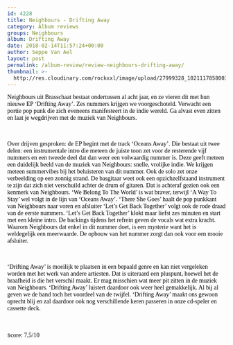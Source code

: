 ```yaml
---
id: 4228
title: Neighbours - Drifting Away
category: Album reviews
groups: Neighbours
album: Drifting Away
date: 2018-02-14T11:57:24+00:00
author: Seppe Van Ael
layout: post
permalink: /album-review/review-neighbours-drifting-away/
thumbnail: >-
  http://res.cloudinary.com/rockxxl/image/upload/27999328_10211178580036560_431402502_o.jpg
---
```

<span style="color: #000000; font-family: Calibri;">Neighbours uit Brasschaat bestaat ondertussen al acht jaar, en ze vieren dit met hun nieuwe EP ‘Drifting Away’. Zes nummers krijgen we voorgeschoteld. Verwacht een portie pop punk die zich eveneens manifesteert in de indie wereld. Ga alvast even zitten en laat je wegdrijven met de muziek van Neighbours.</span>

<span style="color: #000000; font-family: Calibri;"> </span>

<span style="color: #000000; font-family: Calibri;">Over drijven gesproken: de EP begint met de track ‘Oceans Away’. Die bestaat uit twee delen: een instrumentale intro die meteen de juiste toon zet voor de resterende vijf nummers en een tweede deel dat dan weer een volwaardig nummer is. Deze geeft meteen een duidelijk beeld van de muziek van Neighbours: snelle, vrolijke indie. We krijgen meteen summervibes bij het beluisteren van dit nummer. Ook de solo zet onze verbeelding op een zonnig strand. De basgitaar weet ook een opzichzelfstaand instrument te zijn dat zich niet verschuild achter de drum of gitaren. Dat is achteraf gezien ook een kenmerk van Neighbours. ‘We Belong To The World’ is wat braver, terwijl ‘A Way To Stay’ wel volgt in de lijn van ‘Oceans Away’. ‘There She Goes’ haalt de pop punkkant van Neighbours naar voren en afsluiter ‘Let’s Get Back Together’ volgt ook de rode draad van de eerste nummers. ‘Let’s Get Back Together’ klokt maar liefst zes minuten en start met een kleine intro. De backings tijdens het refrein geven de vocals wat extra kracht. Waarom Neighbours dat enkel in dit nummer doet, is een mysterie want het is weldegelijk een meerwaarde. De opbouw van het nummer zorgt dan ook voor een mooie afsluiter.</span>

<span style="color: #000000; font-family: Calibri;"> </span>

<span style="color: #000000; font-family: Calibri;">‘Drifting Away’ is moeilijk te plaatsen in een bepaald genre en kan niet vergeleken worden met het werk van andere artiesten. Dat is uiteraard een pluspunt, hoewel het de braafheid is die het verschil maakt. Er mag misschien wat meer pit zitten in de muziek van Neighbours. ‘Drifting Away’ luistert daardoor ook weer heel gemakkelijk. Al bij al geven we de band toch het voordeel van de twijfel. ‘Drifting Away’ maakt ons gewoon oprecht blij en zal daardoor ook nog verschillende keren passeren in onze cd-speler en cassette deck.</span>

<span style="color: #000000; font-family: Calibri;"> </span>

s<span style="color: #000000; font-family: Calibri;">core: 7,5/10 </span>

<span style="color: #000000; font-family: Calibri;"> </span>